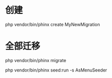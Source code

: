 # 创建
php vendor/bin/phinx create MyNewMigration

# 全部迁移
php vendor/bin/phinx migrate


php vendor/bin/phinx seed:run -s AsMenuSeeder
